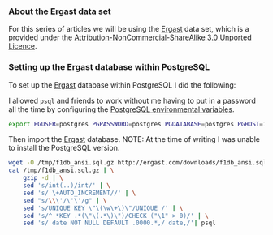 
### About the Ergast data set

For this series of articles we will be using the [Ergast](https://ergast.com/mrd) data set, which is a provided under the [Attribution-NonCommercial-ShareAlike 3.0 Unported Licence](http://creativecommons.org/licenses/by-nc-sa/3.0/).

### Setting up the Ergast database within PostgreSQL

To set up the [Ergast](https://ergast.com/mrd) database within PostgreSQL I did the following:

I allowed `psql` and friends to work without me having to put in a password all the time by configuring the [PostgreSQL environmental variables](https://www.postgresql.org/docs/current/libpq-envars.html).

```bash
export PGUSER=postgres PGPASSWORD=postgres PGDATABASE=postgres PGHOST=127.0.0.1
```

Then import the [Ergast](http://ergast.com/) database. NOTE: At the time of writing I was unable to install the PostgreSQL version.

```bash
wget -O /tmp/f1db_ansi.sql.gz http://ergast.com/downloads/f1db_ansi.sql.gz
cat /tmp/f1db_ansi.sql.gz | \
    gzip -d | \
    sed 's/int(..)/int/' | \
    sed 's/ \+AUTO_INCREMENT//' | \
    sed "s/\\\'/\'\'/g" | \
    sed 's/UNIQUE KEY \"\(\w\+\)\"/UNIQUE /' | \
    sed 's/^ *KEY .*(\"\(.*\)\")/CHECK ("\1" > 0)/' | \
    sed 's/ date NOT NULL DEFAULT .0000.*,/ date,/'| psql
```
